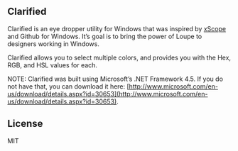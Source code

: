 ## Clarified

Clarified is an eye dropper utility for Windows that was inspired by [xScope](http://xscopeapp.com/) and Github for Windows. It’s goal is to bring the power of Loupe to designers working in Windows.

Clarified allows you to select multiple colors, and provides you with the Hex, RGB, and HSL values for each.

NOTE: Clarified was built using Microsoft’s .NET Framework 4.5. If you do not have that, you can download it here: [http://www.microsoft.com/en-us/download/details.aspx?id=30653](http://www.microsoft.com/en-us/download/details.aspx?id=30653).

## License
MIT
